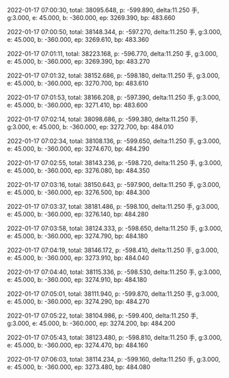 2022-01-17 07:00:30, total: 38095.648, p: -599.890, delta:11.250 手, g:3.000, e: 45.000, b: -360.000, ep: 3269.390, bp: 483.660

2022-01-17 07:00:50, total: 38148.344, p: -597.270, delta:11.250 手, g:3.000, e: 45.000, b: -360.000, ep: 3269.610, bp: 483.360

2022-01-17 07:01:11, total: 38223.168, p: -596.770, delta:11.250 手, g:3.000, e: 45.000, b: -360.000, ep: 3269.390, bp: 483.270

2022-01-17 07:01:32, total: 38152.686, p: -598.180, delta:11.250 手, g:3.000, e: 45.000, b: -360.000, ep: 3270.700, bp: 483.610

2022-01-17 07:01:53, total: 38166.208, p: -597.390, delta:11.250 手, g:3.000, e: 45.000, b: -360.000, ep: 3271.410, bp: 483.600

2022-01-17 07:02:14, total: 38098.686, p: -599.380, delta:11.250 手, g:3.000, e: 45.000, b: -360.000, ep: 3272.700, bp: 484.010

2022-01-17 07:02:34, total: 38108.136, p: -599.650, delta:11.250 手, g:3.000, e: 45.000, b: -360.000, ep: 3274.670, bp: 484.290

2022-01-17 07:02:55, total: 38143.236, p: -598.720, delta:11.250 手, g:3.000, e: 45.000, b: -360.000, ep: 3276.080, bp: 484.350

2022-01-17 07:03:16, total: 38150.643, p: -597.900, delta:11.250 手, g:3.000, e: 45.000, b: -360.000, ep: 3276.500, bp: 484.300

2022-01-17 07:03:37, total: 38181.486, p: -598.100, delta:11.250 手, g:3.000, e: 45.000, b: -360.000, ep: 3276.140, bp: 484.280

2022-01-17 07:03:58, total: 38124.333, p: -598.650, delta:11.250 手, g:3.000, e: 45.000, b: -360.000, ep: 3274.790, bp: 484.180

2022-01-17 07:04:19, total: 38146.172, p: -598.410, delta:11.250 手, g:3.000, e: 45.000, b: -360.000, ep: 3273.910, bp: 484.040

2022-01-17 07:04:40, total: 38115.336, p: -598.530, delta:11.250 手, g:3.000, e: 45.000, b: -360.000, ep: 3274.910, bp: 484.180

2022-01-17 07:05:01, total: 38111.940, p: -599.870, delta:11.250 手, g:3.000, e: 45.000, b: -360.000, ep: 3274.290, bp: 484.270

2022-01-17 07:05:22, total: 38104.986, p: -599.400, delta:11.250 手, g:3.000, e: 45.000, b: -360.000, ep: 3274.200, bp: 484.200

2022-01-17 07:05:43, total: 38123.480, p: -598.810, delta:11.250 手, g:3.000, e: 45.000, b: -360.000, ep: 3274.470, bp: 484.160

2022-01-17 07:06:03, total: 38114.234, p: -599.160, delta:11.250 手, g:3.000, e: 45.000, b: -360.000, ep: 3273.480, bp: 484.080